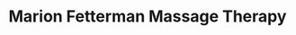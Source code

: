---
title: "Marion Fetterman Massage Therapy"
url: /tamaqua/marion-fetterman-massage-therapy/
shop: massage
---